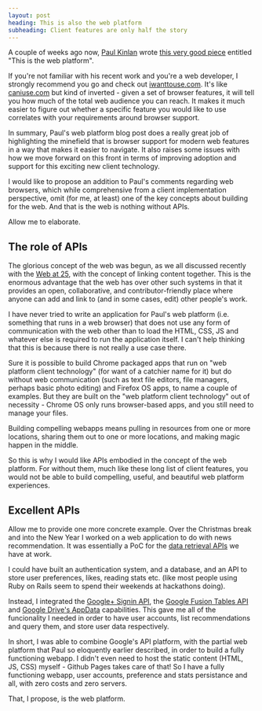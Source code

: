 ```yaml
---
layout: post
heading: This is also the web platform
subheading: Client features are only half the story
---
```


A couple of weeks ago now, [Paul Kinlan](https://plus.google.com/+PaulKinlan) wrote [this very good piece](http://paul.kinlan.me/this-is-the-web-platform/) entitled "This is the web platform".

If you're not familiar with his recent work and you're a web developer, I strongly recommend you go and check out [iwanttouse.com](http://iwanttouse.com/). It's like [caniuse.com](http://caniuse.com/) but kind of inverted - given a set of browser features, it will tell you how much of the total web audience you can reach. It makes it much easier to figure out whether a specific feature you would like to use correlates with your requirements around browser support.

In summary, Paul's web platform blog post does a really great job of highlighting the minefield that is browser support for modern web features in a way that makes it easier to navigate. It also raises some issues with how we move forward on this front in terms of improving adoption and support for this exciting new client technology.

I would like to propose an addition to Paul's comments regarding web browsers, which while comprehensive from a client implementation perspective, omit (for me, at least) one of the key concepts about building for the web. And that is the web is nothing without APIs.

Allow me to elaborate.

## The role of APIs

The glorious concept of the web was begun, as we all discussed recently with the [Web at 25](http://www.webat25.org/), with the concept of linking content together. This is the enormous advantage that the web has over other such systems in that it provides an open, collaborative, and contributor-friendly place where anyone can add and link to (and in some cases, edit) other people's work.

I have never tried to write an application for Paul's web platform (i.e. something that runs in a web browser) that does not use any form of communication with the web other than to load the HTML, CSS, JS and whatever else is required to run the application itself. I can't help thinking that this is because there is not really a use case there.

Sure it is possible to build Chrome packaged apps that run on "web platform client technology" (for want of a catchier name for it) but do without web communication (such as text file editors, file managers, perhaps basic photo editing) and Firefox OS apps, to name a couple of examples. But they are built on the "web platform client technology" out of necessity - Chrome OS only runs browser-based apps, and you still need to manage your files.

Building compelling webapps means pulling in resources from one or more locations, sharing them out to one or more locations, and making magic happen in the middle.

So this is why I would like APIs embodied in the concept of the web platform. For without them, much like these long list of client features, you would not be able to build compelling, useful, and beautiful web platform experiences.

## Excellent APIs

Allow me to provide one more concrete example. Over the Christmas break and into the New Year I worked on a web application to do with news recommendation. It was essentially a PoC for the [data retrieval APIs](http://import.io/data/integrate) we have at work.

I could have built an authentication system, and a database, and an API to store user preferences, likes, reading stats etc. (like most people using Ruby on Rails seem to spend their weekends at hackathons doing).

Instead, I integrated the [Google+ Signin API](https://developers.google.com/+/features/sign-in), the [Google Fusion Tables API](https://developers.google.com/fusiontables/) and [Google Drive's AppData](https://developers.google.com/drive/web/appdata) capabilities. This gave me all of the funcionality I needed in order to have user accounts, list recommendations and query them, and store user data respectively.

In short, I was able to combine Google's API platform, with the partial web platform that Paul so eloquently earlier described, in order to build a fully functioning webapp. I didn't even need to host the static content (HTML, JS, CSS) myself - Github Pages takes care of that! So I have a fully functioning webapp, user accounts, preference and stats persistance and all, with zero costs and zero servers.

That, I propose, is the web platform.
